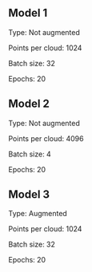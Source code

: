 ## Model 1

Type: Not augmented

Points per cloud: 1024

Batch size: 32

Epochs: 20

## Model 2

Type: Not augmented

Points per cloud: 4096

Batch size: 4

Epochs: 20

## Model 3

Type: Augmented

Points per cloud: 1024

Batch size: 32

Epochs: 20